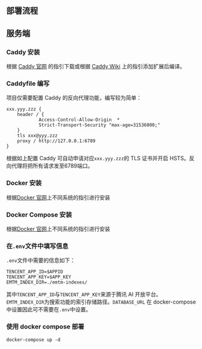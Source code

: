 ## 部署流程

## 服务端

### Caddy 安装

根据 [Caddy 官网](https://caddyserver.com/download) 的指引下载或根据 [Caddy Wiki](https://github.com/mholt/caddy/wiki/Plugging-in-Plugins-Yourself) 上的指引添加扩展后编译。

### Caddyfile 编写

项目仅需要配置 Caddy 的反向代理功能，编写较为简单：

```caddyfile
xxx.yyy.zzz {
	header / {
    		Access-Control-Allow-Origin  *
    		Strict-Transport-Security "max-age=31536000;"
	}
	tls xxx@yyy.zzz
	proxy / http://127.0.0.1:6789
}
```

根据如上配置 Caddy 可自动申请对应`xxx.yyy.zzz`的 TLS 证书并开启 HSTS。反向代理将把所有请求发至6789端口。

### Docker 安装

根据[Docker 官网](https://docs.docker.com/install/linux/docker-ce/ubuntu/)上不同系统的指引进行安装

### Docker Compose 安装

根据[Docker 官网](https://docs.docker.com/compose/install/)上不同系统的指引进行安装

### 在`.env`文件中填写信息

`.env`文件中需要的信息如下：

```
TENCENT_APP_ID=$APPID
TENCENT_APP_KEY=$APP_KEY
EMTM_INDEX_DIR=./emtm-indexes/
```

其中`TENCENT_APP_ID`与`TENCENT_APP_KEY`来源于腾讯 AI 开放平台。`EMTM_INDEX_DIR`为搜索功能的索引存储路径。`DATABASE_URL` 在 docker-compose中设置因此可不需要在`.env`中设置。

### 使用 docker compose 部署

```shell
docker-compose up -d
```

